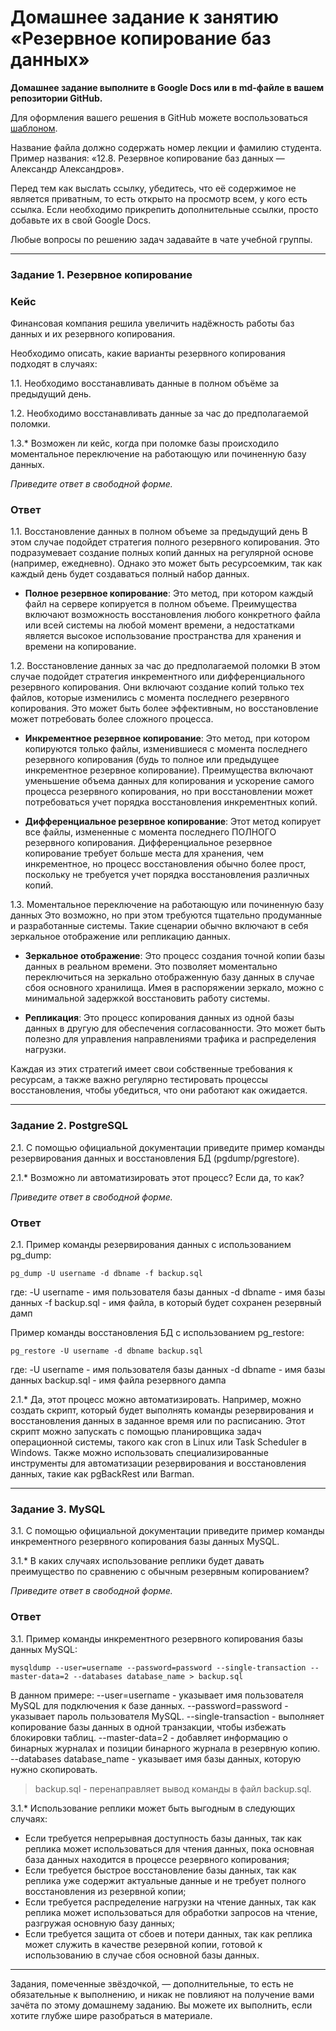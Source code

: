 # Домашнее задание к занятию «Резервное копирование баз данных»

**Домашнее задание выполните в Google Docs или в md-файле в вашем репозитории GitHub.** 

Для оформления вашего решения в GitHub можете воспользоваться [шаблоном](https://github.com/netology-code/sys-pattern-homework).

Название файла должно содержать номер лекции и фамилию студента. Пример названия: «12.8. Резервное копирование баз данных — Александр Александров».

Перед тем как выслать ссылку, убедитесь, что её содержимое не является приватным, то есть открыто на просмотр всем, у кого есть ссылка. Если необходимо прикрепить дополнительные ссылки, просто добавьте их в свой Google Docs.

Любые вопросы по решению задач задавайте в чате учебной группы.

---

### Задание 1. Резервное копирование

### Кейс
Финансовая компания решила увеличить надёжность работы баз данных и их резервного копирования. 

Необходимо описать, какие варианты резервного копирования подходят в случаях: 

1.1. Необходимо восстанавливать данные в полном объёме за предыдущий день.

1.2. Необходимо восстанавливать данные за час до предполагаемой поломки.

1.3.* Возможен ли кейс, когда при поломке базы происходило моментальное переключение на работающую или починенную базу данных.

*Приведите ответ в свободной форме.*

### Ответ

1.1. Восстановление данных в полном объеме за предыдущий день
В этом случае подойдет стратегия полного резервного копирования. Это подразумевает создание полных копий данных на регулярной основе (например, ежедневно). Однако это может быть ресурсоемким, так как каждый день будет создаваться полный набор данных.

- **Полное резервное копирование**: Это метод, при котором каждый файл на сервере копируется в полном объеме. Преимущества включают возможность восстановления любого конкретного файла или всей системы на любой момент времени, а недостатками является высокое использование пространства для хранения и времени на копирование.

1.2. Восстановление данных за час до предполагаемой поломки
В этом случае подойдет стратегия инкрементного или дифференциального резервного копирования. Они включают создание копий только тех файлов, которые изменились с момента последнего резервного копирования. Это может быть более эффективным, но восстановление может потребовать более сложного процесса.

- **Инкрементное резервное копирование**: Это метод, при котором копируются только файлы, изменившиеся с момента последнего резервного копирования (будь то полное или предыдущее инкрементное резервное копирование). Преимущества включают уменьшение объема данных для копирования и ускорение самого процесса резервного копирования, но при восстановлении может потребоваться учет порядка восстановления инкрементных копий.

- **Дифференциальное резервное копирование**: Этот метод копирует все файлы, измененные с момента последнего ПОЛНОГО резервного копирования. Дифференциальное резервное копирование требует больше места для хранения, чем инкрементное, но процесс восстановления обычно более прост, поскольку не требуется учет порядка восстановления различных копий.

1.3. Моментальное переключение на работающую или починенную базу данных
Это возможно, но при этом требуются тщательно продуманные и разработанные системы. Такие сценарии обычно включают в себя зеркальное отображение или репликацию данных.

- **Зеркальное отображение**: Это процесс создания точной копии базы данных в реальном времени. Это позволяет моментально переключиться на зеркально отображенную базу данных в случае сбоя основного хранилища. Имея в распоряжении зеркало, можно с минимальной задержкой восстановить работу системы.

- **Репликация**: Это процесс копирования данных из одной базы данных в другую для обеспечения согласованности. Это может быть полезно для управления направлениями трафика и распределения нагрузки.

Каждая из этих стратегий имеет свои собственные требования к ресурсам, а также важно регулярно тестировать процессы восстановления, чтобы убедиться, что они работают как ожидается.

---

### Задание 2. PostgreSQL

2.1. С помощью официальной документации приведите пример команды резервирования данных и восстановления БД (pgdump/pgrestore).

2.1.* Возможно ли автоматизировать этот процесс? Если да, то как?

*Приведите ответ в свободной форме.*

### Ответ

2.1.
Пример команды резервирования данных с использованием pg_dump:

```
pg_dump -U username -d dbname -f backup.sql
```

где:
-U username - имя пользователя базы данных
-d dbname - имя базы данных
-f backup.sql - имя файла, в который будет сохранен резервный дамп

Пример команды восстановления БД с использованием pg_restore:

```
pg_restore -U username -d dbname backup.sql
```

где:
-U username - имя пользователя базы данных
-d dbname - имя базы данных
backup.sql - имя файла резервного дампа

2.1.* Да, этот процесс можно автоматизировать. Например, можно создать скрипт, который будет выполнять команды резервирования и восстановления данных в заданное время или по расписанию. Этот скрипт можно запускать с помощью планировщика задач операционной системы, такого как cron в Linux или Task Scheduler в Windows. Также можно использовать специализированные инструменты для автоматизации резервирования и восстановления данных, такие как pgBackRest или Barman.

---

### Задание 3. MySQL

3.1. С помощью официальной документации приведите пример команды инкрементного резервного копирования базы данных MySQL. 

3.1.* В каких случаях использование реплики будет давать преимущество по сравнению с обычным резервным копированием?

*Приведите ответ в свободной форме.*

### Ответ

3.1.
Пример команды инкрементного резервного копирования базы данных MySQL:

```
mysqldump --user=username --password=password --single-transaction --master-data=2 --databases database_name > backup.sql
```

В данном примере:
--user=username - указывает имя пользователя MySQL для подключения к базе данных.
--password=password - указывает пароль пользователя MySQL.
--single-transaction - выполняет копирование базы данных в одной транзакции, чтобы избежать блокировки таблиц.
--master-data=2 - добавляет информацию о бинарных журналах и позиции бинарного журнала в резервную копию.
--databases database_name - указывает имя базы данных, которую нужно скопировать.
> backup.sql - перенаправляет вывод команды в файл backup.sql.

3.1.* Использование реплики может быть выгодным в следующих случаях:
- Если требуется непрерывная доступность базы данных, так как реплика может использоваться для чтения данных, пока основная база данных находится в процессе резервного копирования;
- Если требуется быстрое восстановление базы данных, так как реплика уже содержит актуальные данные и не требует полного восстановления из резервной копии;
- Если требуется распределение нагрузки на чтение данных, так как реплика может использоваться для обработки запросов на чтение, разгружая основную базу данных;
- Если требуется защита от сбоев и потери данных, так как реплика может служить в качестве резервной копии, готовой к использованию в случае сбоя основной базы данных.

---

Задания, помеченные звёздочкой, — дополнительные, то есть не обязательные к выполнению, и никак не повлияют на получение вами зачёта по этому домашнему заданию. Вы можете их выполнить, если хотите глубже шире разобраться в материале.
